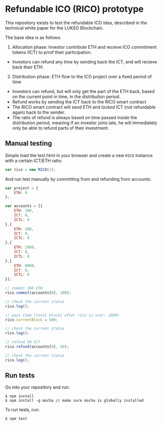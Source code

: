 # Refundable ICO (RICO) prototype

This repository exists to test the refundable ICO idea,
described in the technical white paper for the LUKSO Blockchain.

The base idea is as follows:

1. Allocation phase: Investor contribute ETH and receive ICO commitment tokens (ICT) to prrof their participation.


- Investors can refund any time by sending back the ICT, and will recieve back their ETH.


2. Distribution phase: ETH flow to the ICO project over a fixed period of time

- Investors can refund, but will only get the part of the ETH back, based on the current point in time, in the distribution period. 
- Refund works by sending the ICT back to the RICO smart contract
- The RICO smart contract will send ETH and *locked* ICT (not refundable again) back to the sender.
- The ratio of refund is always based on time passed inside the distribution period, meaning if an investor joins late, he will immediately only be able to refund parts of their investment.


## Manual testing

Simple load the test.html in your browser and create a new `RICO` instance with a certain ICT/ETH ratio:

```js
var rico = new RICO(1);
```

And run test manually by committing from and refunding from accounts:

```js
var project = {
    ETH: 0
};

var accounts = [{
    ETH: 100,
    ICT: 0,
    ICTL: 0
},{
    ETH: 200,
    ICT: 0,
    ICTL: 0
},{
    ETH: 1000,
    ICT: 0,
    ICTL: 0
},{
    ETH: 8000,
    ICT: 0,
    ICTL: 0
}];

// commit 100 ETH
rico.commit(accounts[0], 100);

// check the current status
rico.log();

// pass time (total blocks after rico is over: 1000)
rico.currentBlock = 500;

// check the current status
rico.log();

// refund 50 ICT
rico.refund(accounts[0], 50);

// check the current status
rico.log();
```


## Run tests 

Go into your repository and run:

```
$ npm install
$ npm install -g mocha // make sure mocha is globally installed
```

To run tests, run:

```
$ npm test
```


